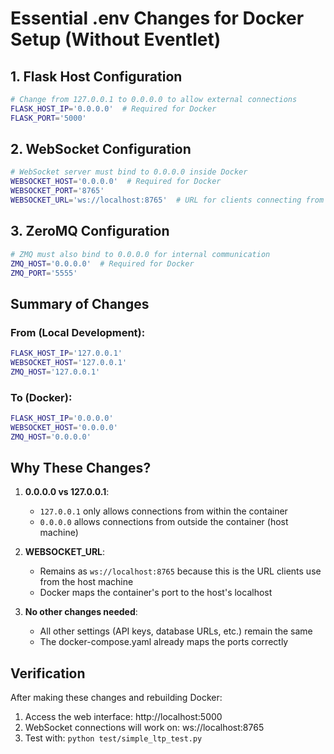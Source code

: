 # Essential .env Changes for Docker Setup (Without Eventlet)

## 1. Flask Host Configuration
```bash
# Change from 127.0.0.1 to 0.0.0.0 to allow external connections
FLASK_HOST_IP='0.0.0.0'  # Required for Docker
FLASK_PORT='5000'
```

## 2. WebSocket Configuration
```bash
# WebSocket server must bind to 0.0.0.0 inside Docker
WEBSOCKET_HOST='0.0.0.0'  # Required for Docker
WEBSOCKET_PORT='8765'
WEBSOCKET_URL='ws://localhost:8765'  # URL for clients connecting from host
```

## 3. ZeroMQ Configuration
```bash
# ZMQ must also bind to 0.0.0.0 for internal communication
ZMQ_HOST='0.0.0.0'  # Required for Docker
ZMQ_PORT='5555'
```

## Summary of Changes

### From (Local Development):
```bash
FLASK_HOST_IP='127.0.0.1'
WEBSOCKET_HOST='127.0.0.1'
ZMQ_HOST='127.0.0.1'
```

### To (Docker):
```bash
FLASK_HOST_IP='0.0.0.0'
WEBSOCKET_HOST='0.0.0.0'
ZMQ_HOST='0.0.0.0'
```

## Why These Changes?

1. **0.0.0.0 vs 127.0.0.1**: 
   - `127.0.0.1` only allows connections from within the container
   - `0.0.0.0` allows connections from outside the container (host machine)

2. **WEBSOCKET_URL**: 
   - Remains as `ws://localhost:8765` because this is the URL clients use from the host machine
   - Docker maps the container's port to the host's localhost

3. **No other changes needed**: 
   - All other settings (API keys, database URLs, etc.) remain the same
   - The docker-compose.yaml already maps the ports correctly

## Verification

After making these changes and rebuilding Docker:

1. Access the web interface: http://localhost:5000
2. WebSocket connections will work on: ws://localhost:8765
3. Test with: `python test/simple_ltp_test.py`